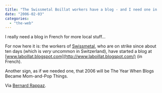 ```yaml
---
title: "The Swissmetal Boillat workers have a blog - and I need one in french"
date: "2006-02-03"
categories: 
  - "the-web"
---
```


I really need a blog in French for more local stuff...

For now here it is: the workers of [Swissmetal](http://www.swissmetal.com/), who are on strike since about ten days (which is _very_ uncommon in Switzerland), have started a blog at [www.laboillat.blogspot.com](http://www.laboillat.blogspot.com/) (in French).

Another sign, as if we needed one, that 2006 will be The Year When Blogs Became Mom-and-Pop Things.

Via [Bernard Rappaz](http://tsr.blogs.com/br/2006/02/la_fin_des_mass.html).
